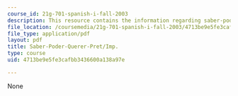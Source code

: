```yaml
---
course_id: 21g-701-spanish-i-fall-2003
description: This resource contains the information regarding saber-poder-querer-pret/imp.
file_location: /coursemedia/21g-701-spanish-i-fall-2003/4713be9e5fe3cafbb3436600a138a97e_MIT21G_701F03_24preti.pdf
file_type: application/pdf
layout: pdf
title: Saber-Poder-Querer-Pret/Imp.
type: course
uid: 4713be9e5fe3cafbb3436600a138a97e

---
```

None